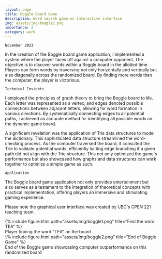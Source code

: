 ```yaml
---
layout: page
title: Boggle Board Game
description: Word search game on interactive interface 
img: assets/img/boggle2.png
importance: 2
category: work
---
```

`November 2023`

In the creation of the Boggle board game application, I implemented a system where the player faces off against a computer opponent. The objective is to discover words within a Boggle board in the allotted time. Players can form words by traversing not only horizontally and vertically but also diagonally across the randomized board. By finding more words than the computer, the player is victorious. 

`Technical Insights`

I employed the principles of graph theory to bring the Boggle board to life. Each letter was represented as a vertex, and edges denoted possible connections between adjacent letters, allowing for word formation in various directions. By systematically connecting edges to all potential paths, I achieved an accurate method for identifying all possible words on the dynamic game board.

A significant revelation was the application of Trie data structures to model the dictionary. This sophisticated data structure streamlined the word-checking process. As the computer traversed the board, it consulted the Trie to validate potential words, efficiently halting edge branching if a given path did not align with the Trie structure. This not only optimized the game's performance but also showcased how graphs and data structures can work together to optimize a simple game as such. 

`Application`

The Boggle board game application not only provides entertainment but also serves as a testament to the integration of theoretical concepts with practical implementation, offering players an immersive and stimulating gaming experience.

Please note the graphical user interface was created by UBC's CPEN 221 teaching team. 

<div class="row">
    <div class="col-sm mt-3 mt-md-0">
        {% include figure.html path="assets/img/boggle1.png" title="Find the word TEA" %}
    </div>
</div>
<div class="caption">
    Player finding the word "TEA" on the board
</div>

<div class="row">
    <div class="col-sm mt-3 mt-md-0">
        {% include figure.html path="assets/img/boggle2.png" title="End of Boggle Game" %}
    </div>
</div>
<div class="caption">
    End of the Boggle game showcasing computer outperformance on this randomized board
</div>
